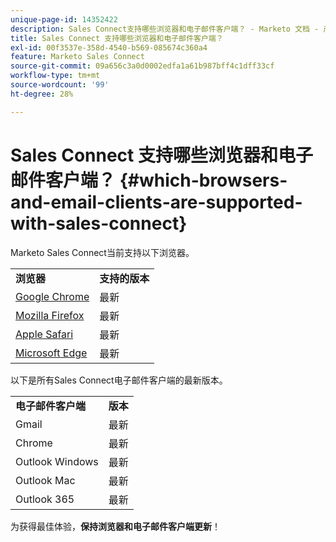 ```yaml
---
unique-page-id: 14352422
description: Sales Connect支持哪些浏览器和电子邮件客户端？ - Marketo 文档 - 产品文档
title: Sales Connect 支持哪些浏览器和电子邮件客户端？
exl-id: 00f3537e-358d-4540-b569-085674c360a4
feature: Marketo Sales Connect
source-git-commit: 09a656c3a0d0002edfa1a61b987bff4c1dff33cf
workflow-type: tm+mt
source-wordcount: '99'
ht-degree: 28%

---
```


# Sales Connect 支持哪些浏览器和电子邮件客户端？ {#which-browsers-and-email-clients-are-supported-with-sales-connect}

Marketo Sales Connect当前支持以下浏览器。

<table>
 <tbody>
 <tr>
   <td><strong>浏览器</strong></td>
   <td><strong>支持的版本</strong></td>
  </tr>
  <tr>
   <td><a href="https://www.google.com/intl/en/chrome/">Google Chrome</a></td>
   <td>最新</td>
  </tr>
  <tr>
   <td><a href="https://www.mozilla.org/en-US/firefox/new/">Mozilla Firefox</a></td>
   <td>最新</td>
  </tr>
  <tr>
   <td><a href="https://www.apple.com/safari/">Apple Safari</a></td>
   <td>最新</td>
  </tr>
  <tr>
   <td><a href="https://www.microsoft.com/en-us/edge">Microsoft Edge</a></td>
   <td>最新</td>
  </tr>
 </tbody>
</table>

以下是所有Sales Connect电子邮件客户端的最新版本。

<table>
 <tbody>
 <tr>
   <td><strong>电子邮件客户端</strong></td>
   <td><strong>版本</strong></td>
  </tr>
  <tr>
   <td>Gmail</td>
   <td>最新</td>
  </tr>
  <tr>
   <td>Chrome</td>
   <td>最新</td>
  </tr>
  <tr>
   <td>Outlook Windows</td>
   <td>最新</td>
  </tr>
  <tr>
   <td>Outlook Mac</td>
   <td>最新</td>
  </tr>
  <tr>
   <td>Outlook 365</td>
   <td>最新</td>
  </tr>
 </tbody>
</table>

为获得最佳体验，**保持浏览器和电子邮件客户端更新**！
